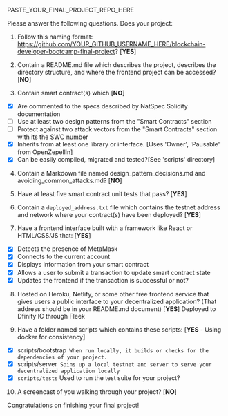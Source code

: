 PASTE_YOUR_FINAL_PROJECT_REPO_HERE 

Please answer the following questions. Does your project:

1. Follow this naming format: https://github.com/YOUR_GITHUB_USERNAME_HERE/blockchain-developer-bootcamp-final-project? [**YES**]

2. Contain a README.md file which describes the project, describes the directory structure, and where the frontend project can be accessed? [**NO**]

3. Contain smart contract(s) which [**NO**]
  - [x] Are commented to the specs described by NatSpec Solidity documentation
  - [ ] Use at least two design patterns from the "Smart Contracts" section
  - [ ] Protect against two attack vectors from the "Smart Contracts" section with its the SWC number
  - [x] Inherits from at least one library or interface. [Uses 'Owner', 'Pausable' from OpenZepellin]
  - [x] Can be easily compiled, migrated and tested?[See 'scripts' directory]

4. Contain a Markdown file named design_pattern_decisions.md and avoiding_common_attacks.md? [**NO**]

5. Have at least five smart contract unit tests that pass? [**YES**]

6. Contain a `deployed_address.txt` file which contains the testnet address and network where your contract(s) have been deployed? [**YES**]

7. Have a frontend interface built with a framework like React or HTML/CSS/JS that:  [**YES**]

  - [x] Detects the presence of MetaMask
  - [x] Connects to the current account
  - [x] Displays information from your smart contract
  - [x] Allows a user to submit a transaction to update smart contract state
  - [x] Updates the frontend if the transaction is successful or not?

8. Hosted on Heroku, Netlify, or some other free frontend service that gives users a public interface to your decentralized application? (That address should be in your README.md document)  [**YES**] Deployed to Dfinity IC through Fleek 

9. Have a folder named scripts which contains these scripts:  [**YES** - Using docker for consistency]

  - [x] scripts/bootstrap` When run locally, it builds or checks for the dependencies of your project.` 
  - [x] scripts/server` Spins up a local testnet and server to serve your decentralized application locally` 
  - [x] `scripts/tests` Used to run the test suite for your project?

10. A screencast of you walking through your project? [**NO**]


Congratulations on finishing your final project!

